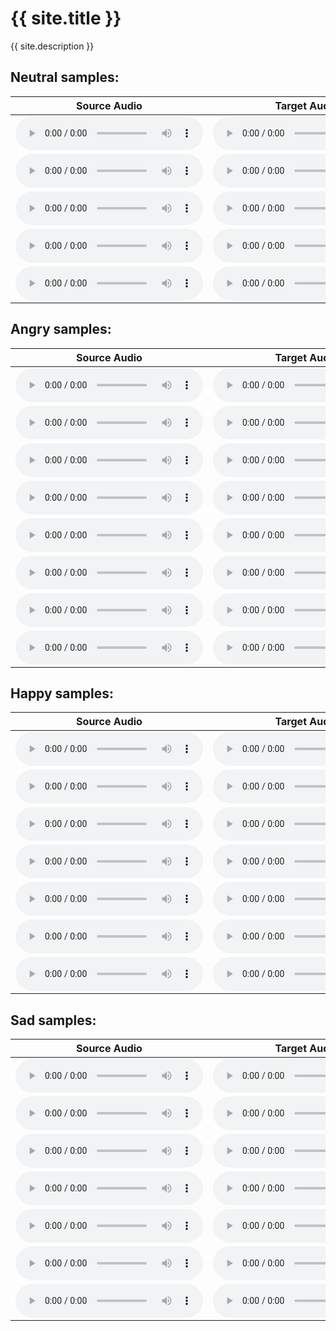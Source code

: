 <link rel="stylesheet" href="assets/css/style/style.scss">
<h1>{{ site.title }}</h1>

{{ site.description }}

<h2>Neutral samples:</h2>
   <table class="tg"><thead>
  <tr>
    <th class="tg-73oq">Source Audio</th>
    <th class="tg-73oq">Target Audio</th>
    <th class="tg-73oq">Synthesized Audio</th>
  </tr></thead>
<tbody>
  <tr>
    <td class="tg-73oq">
    <audio src="source_samples/260_123440_000024_000001.wav" type="audio/wav" controls></audio>
    </td>
    <td class="tg-73oq">
    <audio src="target_samples/neutral/03-01-01-01-02-01-15.wav" type="audio/wav" controls></audio>
    </td>
    <td class="tg-73oq">
    <audio src="ours/neutral/260_123440_000024_000001_to_03-01-01-01-02-01-15.wav" type="audio/wav" controls></audio>
    </td>
  </tr>
  <tr>
    <td class="tg-73oq">
    <audio src="source_samples/1089_134686_000010_000000.wav" type="audio/wav" controls></audio>
    </td>
    <td class="tg-73oq">
    <audio src="target_samples/neutral/03-01-01-01-02-01-05.wav" type="audio/wav" controls></audio>
    </td>
    <td class="tg-73oq">
    <audio src="ours/neutral/1089_134686_000010_000000_to_03-01-01-01-02-01-05.wav" type="audio/wav" controls></audio>
    </td>
  </tr><tr>
    <td class="tg-73oq">
    <audio src="source_samples/4992_23283_000034_000000.wav" type="audio/wav" controls></audio>
    </td>
    <td class="tg-73oq">
    <audio src="target_samples/neutral/donald_duck_audio.mp3" type="audio/wav" controls></audio>
    </td>
    <td class="tg-73oq">
    <audio src="ours/neutral/4992_23283_000034_000000_to_donald_duck_audio.wav" type="audio/wav" controls></audio>
    </td>
  </tr>
  <tr>
    <td class="tg-73oq">
    <audio src="source_samples/7176_92135_000006_000000.wav" type="audio/wav" controls></audio>
    </td>
    <td class="tg-73oq">
    <audio src="target_samples/neutral/morty_audio.wav" type="audio/wav" controls></audio>
    </td>
    <td class="tg-73oq">
    <audio src="ours/neutral/7176_92135_000006_000000_to_morty_audio.wav" type="audio/wav" controls></audio>
    </td>
  </tr>
  <tr>
    <td class="tg-73oq">
    <audio src="source_samples/7729_102255_000012_000006.wav" type="audio/wav" controls></audio>
    </td>
    <td class="tg-73oq">
    <audio src="target_samples/neutral/snape_audio.wav" type="audio/wav" controls></audio>
    </td>
    <td class="tg-73oq">
    <audio src="ours/neutral/7729_102255_000012_000006_to_snape_audio.wav" type="audio/wav" controls></audio>
    </td>
  </tr>
</tbody></table>


<h2>Angry samples:</h2>
    
<table class="tg"><thead>
  <tr>
    <th class="tg-73oq">Source Audio</th>
    <th class="tg-73oq">Target Audio</th>
    <th class="tg-73oq">Synthesized Audio</th>
  </tr></thead>
<tbody>
  <tr>
    <td class="tg-73oq">
    <audio src="source_samples/237_134500_000035_000006.wav" type="audio/wav" controls></audio>
    </td>
    <td class="tg-73oq">
    <audio src="target_samples/angry/03-01-05-01-02-01-18.wav" type="audio/wav" controls></audio>
    </td>
    <td class="tg-73oq">
    <audio src="ours/angry/237_134500_000035_000006_to_03-01-05-01-02-01-18.wav" type="audio/wav" controls></audio>
    </td>
  </tr>
  <tr>
    <td class="tg-73oq">
    <audio src="source_samples/1089_134686_000028_000008.wav" type="audio/wav" controls></audio>
    </td>
    <td class="tg-73oq">
    <audio src="target_samples/angry/03-01-05-02-01-01-08.wav" type="audio/wav" controls></audio>
    </td>
    <td class="tg-73oq">
    <audio src="ours/angry/1089_134686_000028_000008_to_03-01-05-02-01-01-08.wav" type="audio/wav" controls></audio>
    </td>
  </tr><tr>
    <td class="tg-73oq">
    <audio src="source_samples/5142_33396_000042_000001.wav" type="audio/wav" controls></audio>
    </td>
    <td class="tg-73oq">
    <audio src="target_samples/angry/03-01-05-01-02-02-16.wav" type="audio/wav" controls></audio>
    </td>
    <td class="tg-73oq">
    <audio src="ours/angry/5142_33396_000042_000001_to_03-01-05-01-02-02-16.wav" type="audio/wav" controls></audio>
    </td>
  </tr>
  <tr>
    <td class="tg-73oq">
    <audio src="source_samples/5142_33396_000052_000000.wav" type="audio/wav" controls></audio>
    </td>
    <td class="tg-73oq">
    <audio src="target_samples/angry/03-01-05-01-02-01-13.wav" type="audio/wav" controls></audio>
    </td>
    <td class="tg-73oq">
    <audio src="ours/angry/5142_33396_000052_000000_to_03-01-05-01-02-01-13.wav" type="audio/wav" controls></audio>
    </td>
  </tr><tr>
    <td class="tg-73oq">
    <audio src="source_samples/1320_122617_000059_000000.wav" type="audio/wav" controls></audio>
    </td>
    <td class="tg-73oq">
    <audio src="target_samples/angry/0002_00383.wav" type="audio/wav" controls></audio>
    </td>
    <td class="tg-73oq">
    <audio src="ours/angry/1320_122617_000059_000000_to_0002_00383.wav" type="audio/wav" controls></audio>
    </td>
  </tr>
  <tr>
    <td class="tg-73oq">
    <audio src="source_samples/1320_122617_000059_000000.wav" type="audio/wav" controls></audio>
    </td>
    <td class="tg-73oq">
    <audio src="target_samples/angry/0005_00400.wav" type="audio/wav" controls></audio>
    </td>
    <td class="tg-73oq">
    <audio src="ours/angry/1320_122617_000059_000000_to_0005_00400.wav" type="audio/wav" controls></audio>
    </td>
  </tr><tr>
    <td class="tg-73oq">
    <audio src="source_samples/3575_170457_000024_000004.wav" type="audio/wav" controls></audio>
    </td>
    <td class="tg-73oq">
    <audio src="target_samples/angry/03a07Wc.wav" type="audio/wav" controls></audio>
    </td>
    <td class="tg-73oq">
    <audio src="ours/angry/3575_170457_000024_000004_to_03a07Wc.wav" type="audio/wav" controls></audio>
    </td>
  </tr>
  <tr>
    <td class="tg-73oq">
    <audio src="source_samples/3575_170457_000024_000004.wav" type="audio/wav" controls></audio>
    </td>
    <td class="tg-73oq">
    <audio src="target_samples/angry/14a02Wa.wav" type="audio/wav" controls></audio>
    </td>
    <td class="tg-73oq">
    <audio src="ours/angry/3575_170457_000024_000004_to_14a02Wa.wav" type="audio/wav" controls></audio>
    </td>
  </tr>
</tbody></table>

<h2>Happy samples:</h2>
<table class="tg"><thead>
  <tr>
    <th class="tg-73oq">Source Audio</th>
    <th class="tg-73oq">Target Audio</th>
    <th class="tg-73oq">Synthesized Audio</th>
  </tr></thead>
<tbody>
  <tr>
    <td class="tg-73oq">
    <audio src="source_samples/260_123288_000032_000002.wav" type="audio/wav" controls></audio>
    </td>
    <td class="tg-73oq">
    <audio src="target_samples/happy/03-01-03-02-02-01-12.wav" type="audio/wav" controls></audio>
    </td>
    <td class="tg-73oq">
    <audio src="ours/happy/260_123288_000032_000002_to_03-01-03-02-02-01-12.wav" type="audio/wav" controls></audio>
    </td>
  </tr>
  <tr>
    <td class="tg-73oq">
    <audio src="source_samples/237_126133_000015_000002.wav" type="audio/wav" controls></audio>
    </td>
    <td class="tg-73oq">
    <audio src="target_samples/happy/03-01-03-02-01-01-07.wav" type="audio/wav" controls></audio>
    </td>
    <td class="tg-73oq">
    <audio src="ours/happy/237_126133_000015_000002_to_03-01-03-02-01-01-07.wav" type="audio/wav" controls></audio>
    </td>
  </tr><tr>
    <td class="tg-73oq">
    <audio src="source_samples/1995_1826_000035_000000.wav" type="audio/wav" controls></audio>
    </td>
    <td class="tg-73oq">
    <audio src="target_samples/happy/03-01-03-02-02-02-21.wav" type="audio/wav" controls></audio>
    </td>
    <td class="tg-73oq">
    <audio src="ours/happy/1995_1826_000035_000000_to_03-01-03-02-02-02-21.wav" type="audio/wav" controls></audio>
    </td>
  </tr><tr>
    <td class="tg-73oq">
    <audio src="source_samples/2830_3979_000018_000001.wav" type="audio/wav" controls></audio>
    </td>
    <td class="tg-73oq">
    <audio src="target_samples/happy/0002_000741.wav" type="audio/wav" controls></audio>
    </td>
    <td class="tg-73oq">
    <audio src="ours/happy/2830_3979_000018_000001_to_0002_000741.wav" type="audio/wav" controls></audio>
    </td>
  </tr><tr>
    <td class="tg-73oq">
    <audio src="source_samples/2830_3979_000018_000001.wav" type="audio/wav" controls></audio>
    </td>
    <td class="tg-73oq">
    <audio src="target_samples/happy/0010_000740.wav" type="audio/wav" controls></audio>
    </td>
    <td class="tg-73oq">
    <audio src="ours/happy/2830_3979_000018_000001_to_0010_000740.wav" type="audio/wav" controls></audio>
    </td>
  </tr><tr>
    <td class="tg-73oq">
    <audio src="source_samples/7176_88083_000015_000004.wav" type="audio/wav" controls></audio>
    </td>
    <td class="tg-73oq">
    <audio src="target_samples/happy/03a07Fa.wav" type="audio/wav" controls></audio>
    </td>
    <td class="tg-73oq">
    <audio src="ours/happy/7176_88083_000015_000004_to_03a07Fa.wav" type="audio/wav" controls></audio>
    </td>
  </tr><tr>
    <td class="tg-73oq">
    <audio src="source_samples/7176_88083_000015_000004.wav" type="audio/wav" controls></audio>
    </td>
    <td class="tg-73oq">
    <audio src="target_samples/happy/08a05Fe.wav" type="audio/wav" controls></audio>
    </td>
    <td class="tg-73oq">
    <audio src="ours/happy/7176_88083_000015_000004_to_08a05Fe.wav" type="audio/wav" controls></audio>
    </td>
  </tr>
</tbody></table>


<h2>Sad samples:</h2>
    
   <table class="tg"><thead>
  <tr>
    <th class="tg-73oq">Source Audio</th>
    <th class="tg-73oq">Target Audio</th>
    <th class="tg-73oq">Synthesized Audio</th>
  </tr></thead>
<tbody>
  <tr>
    <td class="tg-73oq">
    <audio src="source_samples/237_134500_000035_000006.wav" type="audio/wav" controls></audio>
    </td>
    <td class="tg-73oq">
    <audio src="target_samples/sad/03-01-04-02-01-02-22.wav" type="audio/wav" controls></audio>
    </td>
    <td class="tg-73oq">
    <audio src="ours/sad/237_134500_000035_000006_to_03-01-04-02-01-02-22.wav" type="audio/wav" controls></audio>
    </td>
  </tr>
  <tr>
    <td class="tg-73oq">
    <audio src="source_samples/1580_141084_000089_000000.wav" type="audio/wav" controls></audio>
    </td>
    <td class="tg-73oq">
    <audio src="target_samples/sad/03-01-04-02-02-02-08.wav" type="audio/wav" controls></audio>
    </td>
    <td class="tg-73oq">
    <audio src="ours/sad/1580_141084_000089_000000_to_03-01-04-02-02-02-08.wav" type="audio/wav" controls></audio>
    </td>
  </tr><tr>
    <td class="tg-73oq">
    <audio src="source_samples/7176_88083_000015_000004.wav" type="audio/wav" controls></audio>
    </td>
    <td class="tg-73oq">
    <audio src="target_samples/sad/03-01-04-01-02-02-23.wav" type="audio/wav" controls></audio>
    </td>
    <td class="tg-73oq">
    <audio src="ours/sad/7176_88083_000015_000004_to_03-01-04-01-02-02-23.wav" type="audio/wav" controls></audio>
    </td>
  </tr><tr>
    <td class="tg-73oq">
    <audio src="source_samples/260_123288_000032_000002.wav" type="audio/wav" controls></audio>
    </td>
    <td class="tg-73oq">
    <audio src="target_samples/sad/0003_001085.wav" type="audio/wav" controls></audio>
    </td>
    <td class="tg-73oq">
    <audio src="ours/sad/260_123288_000032_000002_to_0003_001085.wav" type="audio/wav" controls></audio>
    </td>
  </tr><tr>
    <td class="tg-73oq">
    <audio src="source_samples/260_123288_000032_000002.wav" type="audio/wav" controls></audio>
    </td>
    <td class="tg-73oq">
    <audio src="target_samples/sad/0010_001093.wav" type="audio/wav" controls></audio>
    </td>
    <td class="tg-73oq">
    <audio src="ours/sad/260_123288_000032_000002_to_0010_001093.wav" type="audio/wav" controls></audio>
    </td>
  </tr><tr>
    <td class="tg-73oq">
    <audio src="source_samples/6829_68769_000090_000002.wav" type="audio/wav" controls></audio>
    </td>
    <td class="tg-73oq">
    <audio src="target_samples/sad/03b01Td.wav" type="audio/wav" controls></audio>
    </td>
    <td class="tg-73oq">
    <audio src="ours/sad/6829_68769_000090_000002_to_03b01Td.wav" type="audio/wav" controls></audio>
    </td>
  </tr><tr>
    <td class="tg-73oq">
    <audio src="source_samples/6829_68769_000090_000002.wav" type="audio/wav" controls></audio>
    </td>
    <td class="tg-73oq">
    <audio src="target_samples/sad/09b03Ta.wav" type="audio/wav" controls></audio>
    </td>
    <td class="tg-73oq">
    <audio src="ours/sad/6829_68769_000090_000002_to_09b03Ta.wav" type="audio/wav" controls></audio>
    </td>
  </tr>
</tbody></table>


